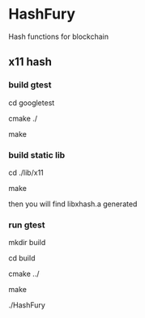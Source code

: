 # HashFury
Hash functions for blockchain

## x11 hash

### build gtest
cd  googletest

cmake ./ 

make 

### build static lib
cd ./lib/x11

make

then you will find libxhash.a generated


### run gtest
mkdir build

cd build

cmake ../

make

./HashFury




